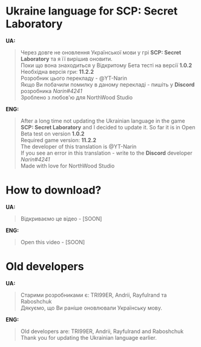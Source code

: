 # Ukraine language for SCP: Secret Laboratory

**UA:**
> Через довге не оновлення Української мови у грі **SCP: Secret Laboratory** та я її вирішив оновити.   
> Поки що вона знаходиться у Відкритому Бета тесті на версії **1.0.2**                                  
> Необхідна версія гри: **11.2.2**                                                                         
> Розробник цього перекладу - @YT-Narin                                                            
> Якщо Ви побачили помилку в даному перекладі - пишіть у **Discord** розробника *Narin#4241*          
> Зроблено з любов'ю для NorthWood Studio                                                          

**ENG:**
> After a long time not updating the Ukrainian language in the game **SCP: Secret Laboratory** and I decided to update it.
> So far it is in Open Beta test on version **1.0.2**                                                                       
> Required game version: **11.2.2**                                                                                             
> The developer of this translation is @YT-Narin                                                 
> If you see an error in this translation - write to the **Discord** developer *Narin#4241*            
> Made with love for NorthWood Studio                                                          

# How to download?
**UA:**
> Відкриваємо це відео - [SOON]

**ENG:**
> Open this video - [SOON]

# Old developers
**UA:**
> Старими розробниками є: TRI99ER, Andrii, Rayfulrand та Raboshchuk                                    
> Дякуємо, що Ви раніше оновлювали Українську мову.                                                         

**ENG:**
> Old developers are: TRI99ER, Andrii, Rayfulrand and Raboshchuk                                              
> Thank you for updating the Ukrainian language earlier.                                                              

